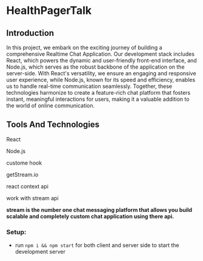 # HealthPagerTalk



## Introduction


In this project, we embark on the exciting journey of building a comprehensive Realtime Chat Application. 
Our development stack includes React, which powers the dynamic and user-friendly front-end interface, and Node.js, 
which serves as the robust backbone of the application on the server-side. With React's versatility, 
we ensure an engaging and responsive user experience, while Node.js, known for its speed and efficiency, 
enables us to handle real-time communication seamlessly. Together, these technologies harmonize to create a feature-rich 
chat platform that fosters instant, meaningful interactions for users, making it a valuable addition to the world of online communication.


## Tools And Technologies
React

Node.js

custome hook

getStream.io

react context api

work with stream api

**stream is the number one chat messaging platform that allows you build scalable and completely custom chat application using there api.**

### Setup:

- run ```npm i && npm start``` for both client and server side to start the development server


